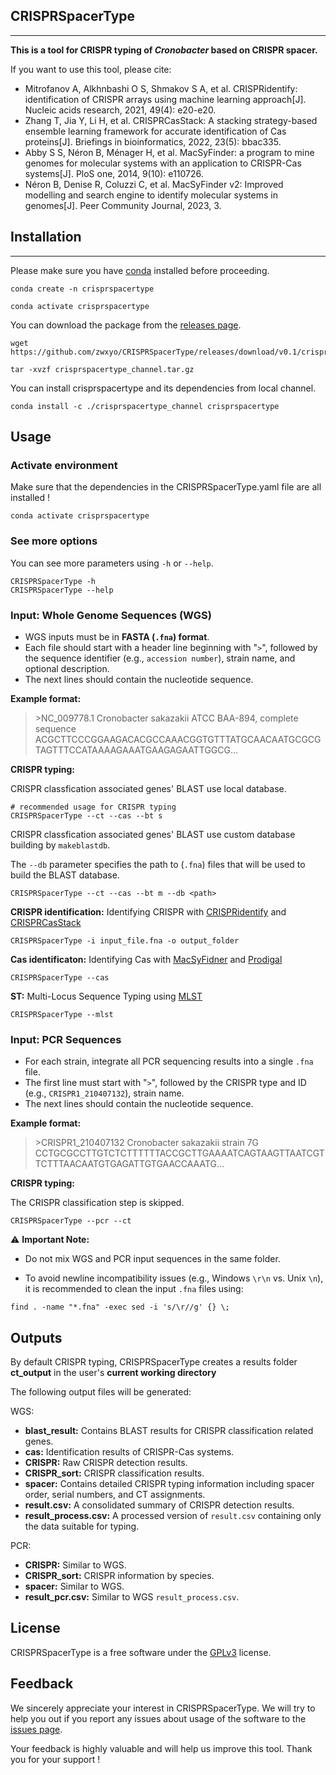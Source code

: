 ## **CRISPRSpacerType**
***
**This is a tool for CRISPR typing of _Cronobacter_ based on CRISPR spacer.** 

If you want to use this tool, please cite:  
- Mitrofanov A, Alkhnbashi O S, Shmakov S A, et al. CRISPRidentify: identification of CRISPR arrays using machine learning approach[J]. Nucleic acids research, 2021, 49(4): e20-e20.
- Zhang T, Jia Y, Li H, et al. CRISPRCasStack: A stacking strategy-based ensemble learning framework for accurate identification of Cas proteins[J]. Briefings in bioinformatics, 2022, 23(5): bbac335.
- Abby S S, Néron B, Ménager H, et al. MacSyFinder: a program to mine genomes for molecular systems with an application to CRISPR-Cas systems[J]. PloS one, 2014, 9(10): e110726.
- Néron B, Denise R, Coluzzi C, et al. MacSyFinder v2: Improved modelling and search engine to identify molecular systems in genomes[J]. Peer Community Journal, 2023, 3.

## Installation
***
Please make sure you have [conda](https://docs.conda.io/projects/conda/en/latest/user-guide/install/) installed before proceeding.

```
conda create -n crisprspacertype
```
```
conda activate crisprspacertype
```
You can download the package from the [releases page](https://github.com/zwxyo/CRISPRSpacerType/releases).
```
wget https://github.com/zwxyo/CRISPRSpacerType/releases/download/v0.1/crisprspacertype_channel.tar.gz
```
```
tar -xvzf crisprspacertype_channel.tar.gz
```
You can install crisprspacertype and its dependencies from local channel.  
```
conda install -c ./crisprspacertype_channel crisprspacertype
```


## Usage

### Activate environment
Make sure that the dependencies in the CRISPRSpacerType.yaml file are all installed !

```
conda activate crisprspacertype
```

### See more options
You can see more parameters using `-h` or `--help`.

```
CRISPRSpacerType -h
CRISPRSpacerType --help
```

### Input: Whole Genome Sequences (WGS)

- WGS inputs must be in **FASTA (`.fna`) format**. 
- Each file should start with a header line beginning with "`>`", followed by the sequence identifier (e.g., `accession number`), strain name, and optional description. 
- The next lines should contain the nucleotide sequence.  

**Example format:** 
> \>NC_009778.1 Cronobacter sakazakii ATCC BAA-894, complete sequence
> ACGCTTCCCGGAAGACACGCCAAACGGTGTTTATGCAACAATGCGCGTAGTTTCCATAAAAGAAATGAAGAGAATTGGCG...

**CRISPR typing:** 

CRISPR classfication associated genes' BLAST use local database.
```
# recommended usage for CRISPR typing
CRISPRSpacerType --ct --cas --bt s
```

CRISPR classfication associated genes' BLAST use custom database building by `makeblastdb`.

The `--db` parameter specifies the path to (`.fna`) files that will be used to build the BLAST database.  
```
CRISPRSpacerType --ct --cas --bt m --db <path>
```

**CRISPR identification:** Identifying CRISPR with [CRISPRidentify](https://github.com/BackofenLab/CRISPRidentify) and [CRISPRCasStack](https://github.com/yrjia1015/CRISPRCasStack)

```
CRISPRSpacerType -i input_file.fna -o output_folder
```

**Cas identificaton:** Identifying Cas with [MacSyFidner](https://github.com/gem-pasteur/macsyfinder) and [Prodigal](https://github.com/hyattpd/Prodigal)
```
CRISPRSpacerType --cas
```

**ST:** Multi-Locus Sequence Typing using [MLST](https://github.com/tseemann/mlst)
```
CRISPRSpacerType --mlst
```

### Input: PCR Sequences

- For each strain, integrate all PCR sequencing results into a single `.fna` file.  
- The first line must start with "`>`", followed by the CRISPR type and ID (e.g., `CRISPR1_210407132`), strain name.
- The next lines should contain the nucleotide sequence.  

**Example format:** 
> \>CRISPR1_210407132 Cronobacter sakazakii strain 7G
> CCTGCGCCTTGTCTCTTTTTTACCGCTTGAAAATCAGTAAGTTAATCGTTCTTTAACAATGTGAGATTGTGAACCAAATG...

**CRISPR typing:**

The CRISPR classification step is skipped.
```
CRISPRSpacerType --pcr --ct
```

⚠️ **Important Note:**  
- Do not mix WGS and PCR input sequences in the same folder. 

- To avoid newline incompatibility issues (e.g., Windows `\r\n` vs. Unix `\n`), it is recommended to clean the input `.fna` files using:  
```
find . -name "*.fna" -exec sed -i 's/\r//g' {} \;
```

## Outputs
By default CRISPR typing, CRISPRSpacerType creates a results folder **ct_output** in the user's **current working directory**

The following output files will be generated:

WGS:
- **blast_result:** Contains BLAST results for CRISPR classification related genes.
- **cas:** Identification results of CRISPR-Cas systems.
- **CRISPR:** Raw CRISPR detection results. 
- **CRISPR_sort:** CRISPR classification results. 
- **spacer:** Contains detailed CRISPR typing information including spacer order, serial numbers, and CT assignments.  
- **result.csv:** A consolidated summary of CRISPR detection results.
- **result_process.csv:** A processed version of `result.csv` containing only the data suitable for typing.

PCR:
- **CRISPR:** Similar to WGS.
- **CRISPR_sort:** CRISPR information by species.
- **spacer:** Similar to WGS.
- **result_pcr.csv:** Similar to WGS `result_process.csv`.

## License

CRISPRSpacerType is a free software under the [GPLv3](https://github.com/zwxyo/CRISPRSpacerType/blob/master/LICENSE) license.

## Feedback

We sincerely appreciate your interest in CRISPRSpacerType.
We will try to help you out if you report any issues about usage of the software to the [issues page](https://github.com/zwxyo/CRISPRSpacerType/issues).

Your feedback is highly valuable and will help us improve this tool. Thank you for your support !